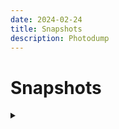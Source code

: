 ```yaml
---
date: 2024-02-24
title: Snapshots
description: Photodump
---
```


# Snapshots

<details>
<summary><h3></h3></summary>

<a href="https://imgur.com/7KsyCeG"><img src="https://i.imgur.com/7KsyCeG.jpg" title="source: imgur.com" /></a>
<a href="https://imgur.com/sMMx1f0"><img src="https://i.imgur.com/sMMx1f0.jpg" title="source: imgur.com" /></a>
</details>
